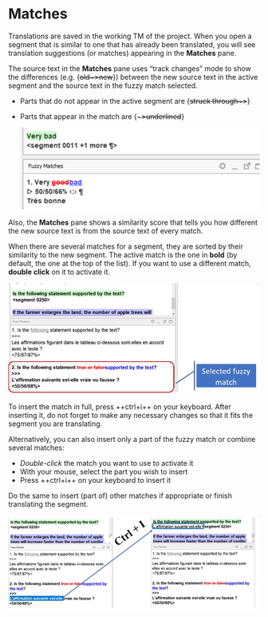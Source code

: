 # Matches

Translations are saved in the working TM of the project. When you open a segment that is similar to one that has already been translated, you will see translation suggestions (or matches) appearing in the **Matches** pane.

The source text in the **Matches** pane uses “track changes” mode to show the differences (e.g. {~~old~>new~~}) between the new source text in the active segment and the source text in the fuzzy match selected.

* Parts that do not appear in the active segment are {~~struck through~>~~}
* Parts that appear in the match are {~~~>underlined~~} <!-- ^^underlined^^ -->

   <!-- ![](../_assets/img/12_fuzzy_matches.jpg) -->
   ![](../_assets/img/match-diff.png)
   <!-- normalize text size in screenshots -->

Also, the **Matches** pane shows a similarity score that tells you how different the new source text is from the source text of every match.
<!-- @todo: add screenshot that shows the score -->

When there are several matches for a segment, they are sorted by their similarity to the new segment. The active match is the one in **bold** (by default, the one at the top of the list). If you want to use a different match, **double click** on it to activate it.

![](../_assets/img/13_selected_fuzzy.jpg)

To insert the match in full, press ++ctrl+i++ on your keyboard. After inserting it, do not forget to make any necessary changes so that it fits the segment you are translating.

Alternatively, you can also insert only a part of the fuzzy match or combine several matches:

* _Double-click_ the match you want to use to activate it
* With your mouse, select the part you wish to insert
* Press ++ctrl+i++ on your keyboard to insert it

Do the same to insert (part of) other matches if appropriate or finish translating the segment.

![](../_assets/img/14_select_part_fuzzy.jpg)
<!-- @todo: gif needed, vertical, less space -->